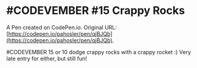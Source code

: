 # #CODEVEMBER #15 Crappy Rocks

A Pen created on CodePen.io. Original URL: [https://codepen.io/pahosler/pen/qjBJQb](https://codepen.io/pahosler/pen/qjBJQb).

#CODEVEMBER 15 or 10
dodge crappy rocks with a crappy rocket :)
Very late entry for either, but still fun!